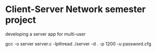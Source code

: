 # Client-Server Network semester project
 developing a server app for multi-user
 
 gcc -o server server.c -lpthread
./server -d . -p 1200 -u password.cfg
